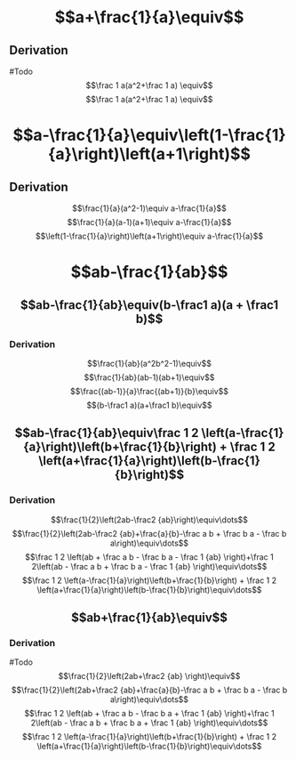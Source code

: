 # $$a+\frac{1}{a}\equiv$$
## Derivation
#Todo 
$$\frac 1 a(a^2+\frac 1 a) \equiv$$
$$\frac 1 a(a^2+\frac 1 a) \equiv$$

# $$a-\frac{1}{a}\equiv\left(1-\frac{1}{a}\right)\left(a+1\right)$$
## Derivation
$$\frac{1}{a}(a^2-1)\equiv a-\frac{1}{a}$$
$$\frac{1}{a}(a-1)(a+1)\equiv a-\frac{1}{a}$$
$$\left(1-\frac{1}{a}\right)\left(a+1\right)\equiv a-\frac{1}{a}$$

# $$ab-\frac{1}{ab}$$
## $$ab-\frac{1}{ab}\equiv(b-\frac1 a)(a + \frac1 b)$$
### Derivation
$$\frac{1}{ab}(a^2b^2-1)\equiv$$
$$\frac{1}{ab}(ab-1)(ab+1)\equiv$$
$$\frac{(ab-1)}{a}\frac{(ab+1)}{b}\equiv$$
$$(b-\frac1 a)(a+\frac1 b)\equiv$$

## $$ab-\frac{1}{ab}\equiv\frac 1 2 \left(a-\frac{1}{a}\right)\left(b+\frac{1}{b}\right) + \frac 1 2 \left(a+\frac{1}{a}\right)\left(b-\frac{1}{b}\right)$$
### Derivation
$$\frac{1}{2}\left(2ab-\frac2 {ab}\right)\equiv\dots$$
$$\frac{1}{2}\left(2ab-\frac2 {ab}+\frac{a}{b}-\frac a b + \frac b a - \frac b a\right)\equiv\dots$$
$$\frac 1 2 \left(ab + \frac a b - \frac b a - \frac 1 {ab} \right)+\frac 1 2\left(ab - \frac a b + \frac b a - \frac 1 {ab} \right)\equiv\dots$$
$$\frac 1 2 \left(a-\frac{1}{a}\right)\left(b+\frac{1}{b}\right) + \frac 1 2 \left(a+\frac{1}{a}\right)\left(b-\frac{1}{b}\right)\equiv\dots$$

## $$ab+\frac{1}{ab}\equiv$$

### Derivation
#Todo
$$\frac{1}{2}\left(2ab+\frac2 {ab} \right)\equiv$$
$$\frac{1}{2}\left(2ab+\frac2 {ab}+\frac{a}{b}-\frac a b + \frac b a - \frac b a\right)\equiv\dots$$
$$\frac 1 2 \left(ab + \frac a b - \frac b a + \frac 1 {ab} \right)+\frac 1 2\left(ab - \frac a b + \frac b a + \frac 1 {ab} \right)\equiv\dots$$
$$\frac 1 2 \left(a-\frac{1}{a}\right)\left(b+\frac{1}{b}\right) + \frac 1 2 \left(a+\frac{1}{a}\right)\left(b-\frac{1}{b}\right)\equiv\dots$$